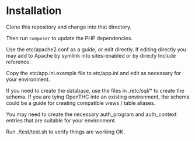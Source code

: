 # Installation

Clone this repository and change into that directory.

Then run `composer` to update the PHP dependencies.

Use the etc/apache2.conf as a guide, or edit directly.
If editing directly you may add to Apache by symlink into sites-enabled or by directy Include reference.

Copy the etc/app.ini.example file to etc/app.ini and edit as necessary for your environment.

If you need to create the database, use the files in ./etc/sql/* to create the schema.
If you are tying OpenTHC into an existing environment, the schema could be a guide for creating compatible views / table aliases.

You may need to create the necessary auth_program and auth_context entries that are suitable for your environment.

Run ./test/test.sh to verify things are working OK.
